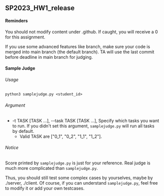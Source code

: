 ## SP2023_HW1_release
#### Reminders
You should not modify content under .github. If caught, you will receive a 0 for this assignment.

If you use some advanced features like branch, make sure your code is merged into main branch (the default branch). TA will use the last commit before deadline in main branch for judging.

#### Sample Judge
###### Usage
```
python3 samplejudge.py <student_id>
```
###### Argument

- -t TASK [TASK ...], --task TASK [TASK ...], Specify which tasks you want to run. If you didn't set this argument, `samplejudge.py` will run all tasks by default.
    - Valid TASK are ["0_1", "0_2", "1_1", "1_2"].

###### Notice

Score printed by `samplejudge.py` is just for your reference. Real judge is much more complicated than `samplejudge.py`.

Thus, you should still test some complex cases by yourselves, maybe by ./server, ./client. Of course, if you can understand `samplejudge.py`, feel free to modify it or add your own testcases.
